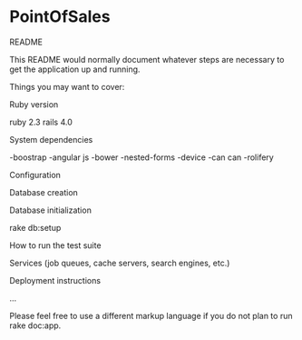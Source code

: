 # PointOfSales
README

This README would normally document whatever steps are necessary to get the application up and running.

Things you may want to cover:

Ruby version

ruby 2.3
rails 4.0

System dependencies

-boostrap 
-angular js
-bower
-nested-forms
-device
-can can
-rolifery

Configuration

Database creation

Database initialization

rake db:setup

How to run the test suite

Services (job queues, cache servers, search engines, etc.)

Deployment instructions

…

Please feel free to use a different markup language if you do not plan to run rake doc:app.
